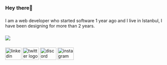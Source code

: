 
<h3 align="left">Hey  there👋</h3>

###

<p align="left">I  am a web developer who started  software 1 year ago and I live in Istanbul, I have been designing for more than 2 years.</p>

###

<div align="left">
  <img src="https://visitor-badge.laobi.icu/badge?page_id=ardajsx.ardajsx&left_color=blue&right_color=grey&left_text=Profie views"  />
</div>

###

<div align="left">
  <img src="https://raw.githubusercontent.com/maurodesouza/profile-readme-generator/master/src/assets/icons/social/linkedin/default.svg" width="52" height="40" alt="linkedin logo"  />
  <img src="https://raw.githubusercontent.com/maurodesouza/profile-readme-generator/master/src/assets/icons/social/twitter/default.svg" width="52" height="40" alt="twitter logo"  />
  <img src="https://raw.githubusercontent.com/maurodesouza/profile-readme-generator/master/src/assets/icons/social/discord/default.svg" width="52" height="40" alt="discord logo"  />
  <img src="https://raw.githubusercontent.com/maurodesouza/profile-readme-generator/master/src/assets/icons/social/instagram/default.svg" width="52" height="40" alt="instagram logo"  />
</div>

###

<h3 align="left"></h3>

###

<div align="left">
</div>

###

<h3 align="left"></h3>

###

<div align="left">
</div>

###

<p align="left"></p>

###
